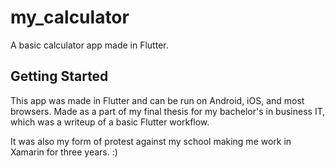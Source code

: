 # my_calculator

A basic calculator app made in Flutter.

## Getting Started

This app was made in Flutter and can be run on Android, iOS, and most browsers.
Made as a part of my final thesis for my bachelor's in business IT, which was a writeup of
a basic Flutter workflow.

It was also my form of protest against my school making me work in Xamarin for three years. :)
